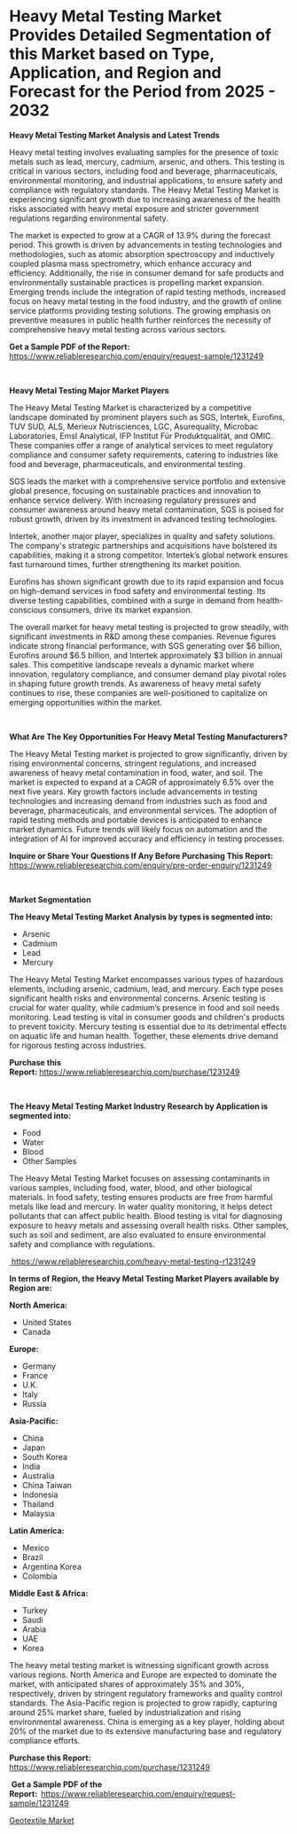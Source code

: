<p><h1>Heavy Metal Testing Market Provides Detailed Segmentation of this Market based on Type, Application, and Region and Forecast for the Period from 2025 - 2032</h1></p><p><strong>Heavy Metal Testing Market Analysis and Latest Trends</strong></p>
<p><p>Heavy metal testing involves evaluating samples for the presence of toxic metals such as lead, mercury, cadmium, arsenic, and others. This testing is critical in various sectors, including food and beverage, pharmaceuticals, environmental monitoring, and industrial applications, to ensure safety and compliance with regulatory standards. The Heavy Metal Testing Market is experiencing significant growth due to increasing awareness of the health risks associated with heavy metal exposure and stricter government regulations regarding environmental safety.</p><p>The market is expected to grow at a CAGR of 13.9% during the forecast period. This growth is driven by advancements in testing technologies and methodologies, such as atomic absorption spectroscopy and inductively coupled plasma mass spectrometry, which enhance accuracy and efficiency. Additionally, the rise in consumer demand for safe products and environmentally sustainable practices is propelling market expansion. Emerging trends include the integration of rapid testing methods, increased focus on heavy metal testing in the food industry, and the growth of online service platforms providing testing solutions. The growing emphasis on preventive measures in public health further reinforces the necessity of comprehensive heavy metal testing across various sectors.</p></p>
<p><strong>Get a Sample PDF of the Report:&nbsp;</strong> <a href="https://www.reliableresearchiq.com/enquiry/request-sample/1231249?utm_campaign=2843&utm_medium=2&utm_source=Github&utm_content=ia&utm_term=02042025&utm_id=heavy-metal-testing">https://www.reliableresearchiq.com/enquiry/request-sample/1231249</a></p>
<p>&nbsp;</p>
<p><strong>Heavy Metal Testing Major Market Players</strong></p>
<p><p>The Heavy Metal Testing Market is characterized by a competitive landscape dominated by prominent players such as SGS, Intertek, Eurofins, TUV SUD, ALS, Merieux Nutrisciences, LGC, Asurequality, Microbac Laboratories, Emsl Analytical, IFP Institut Für Produktqualität, and OMIC. These companies offer a range of analytical services to meet regulatory compliance and consumer safety requirements, catering to industries like food and beverage, pharmaceuticals, and environmental testing.</p><p>SGS leads the market with a comprehensive service portfolio and extensive global presence, focusing on sustainable practices and innovation to enhance service delivery. With increasing regulatory pressures and consumer awareness around heavy metal contamination, SGS is poised for robust growth, driven by its investment in advanced testing technologies.</p><p>Intertek, another major player, specializes in quality and safety solutions. The company's strategic partnerships and acquisitions have bolstered its capabilities, making it a strong competitor. Intertek’s global network ensures fast turnaround times, further strengthening its market position.</p><p>Eurofins has shown significant growth due to its rapid expansion and focus on high-demand services in food safety and environmental testing. Its diverse testing capabilities, combined with a surge in demand from health-conscious consumers, drive its market expansion.</p><p>The overall market for heavy metal testing is projected to grow steadily, with significant investments in R&D among these companies. Revenue figures indicate strong financial performance, with SGS generating over $6 billion, Eurofins around $6.5 billion, and Intertek approximately $3 billion in annual sales. This competitive landscape reveals a dynamic market where innovation, regulatory compliance, and consumer demand play pivotal roles in shaping future growth trends. As awareness of heavy metal safety continues to rise, these companies are well-positioned to capitalize on emerging opportunities within the market.</p></p>
<p>&nbsp;</p>
<p><strong>What Are The Key Opportunities For Heavy Metal Testing Manufacturers?</strong></p>
<p><p>The Heavy Metal Testing market is projected to grow significantly, driven by rising environmental concerns, stringent regulations, and increased awareness of heavy metal contamination in food, water, and soil. The market is expected to expand at a CAGR of approximately 6.5% over the next five years. Key growth factors include advancements in testing technologies and increasing demand from industries such as food and beverage, pharmaceuticals, and environmental services. The adoption of rapid testing methods and portable devices is anticipated to enhance market dynamics. Future trends will likely focus on automation and the integration of AI for improved accuracy and efficiency in testing processes.</p></p>
<p><strong>Inquire or Share Your Questions If Any Before Purchasing This Report:</strong> <a href="https://www.reliableresearchiq.com/enquiry/pre-order-enquiry/1231249?utm_campaign=2843&utm_medium=2&utm_source=Github&utm_content=ia&utm_term=02042025&utm_id=heavy-metal-testing">https://www.reliableresearchiq.com/enquiry/pre-order-enquiry/1231249</a></p>
<p>&nbsp;</p>
<p><strong>Market Segmentation</strong></p>
<p><strong>The Heavy Metal Testing Market Analysis by types is segmented into:</strong></p>
<p><ul><li>Arsenic</li><li>Cadmium</li><li>Lead</li><li>Mercury</li></ul></p>
<p><p>The Heavy Metal Testing Market encompasses various types of hazardous elements, including arsenic, cadmium, lead, and mercury. Each type poses significant health risks and environmental concerns. Arsenic testing is crucial for water quality, while cadmium’s presence in food and soil needs monitoring. Lead testing is vital in consumer goods and children's products to prevent toxicity. Mercury testing is essential due to its detrimental effects on aquatic life and human health. Together, these elements drive demand for rigorous testing across industries.</p></p>
<p><strong>Purchase this Report:&nbsp;</strong><a href="https://www.reliableresearchiq.com/purchase/1231249?utm_campaign=2843&utm_medium=2&utm_source=Github&utm_content=ia&utm_term=02042025&utm_id=heavy-metal-testing">https://www.reliableresearchiq.com/purchase/1231249</a></p>
<p>&nbsp;</p>
<p><strong>The Heavy Metal Testing Market Industry Research by Application is segmented into:</strong></p>
<p><ul><li>Food</li><li>Water</li><li>Blood</li><li>Other Samples</li></ul></p>
<p><p>The Heavy Metal Testing Market focuses on assessing contaminants in various samples, including food, water, blood, and other biological materials. In food safety, testing ensures products are free from harmful metals like lead and mercury. In water quality monitoring, it helps detect pollutants that can affect public health. Blood testing is vital for diagnosing exposure to heavy metals and assessing overall health risks. Other samples, such as soil and sediment, are also evaluated to ensure environmental safety and compliance with regulations.</p></p>
<p><a href="https://www.reliableresearchiq.com/heavy-metal-testing-r1231249?utm_campaign=2843&utm_medium=2&utm_source=Github&utm_content=ia&utm_term=02042025&utm_id=heavy-metal-testing">&nbsp;https://www.reliableresearchiq.com/heavy-metal-testing-r1231249</a></p>
<p><strong>In terms of Region, the Heavy Metal Testing Market Players available by Region are:</strong></p>
<p>
    <p> <strong> North America: </strong>
        <ul>
            <li>United States</li>
            <li>Canada</li>
        </ul>
        </p> 
    <p> <strong> Europe: </strong>
        <ul>
            <li>Germany</li>
            <li>France</li>
            <li>U.K.</li>
            <li>Italy</li>
            <li>Russia</li>
        </ul>
        </p> 
    <p> <strong> Asia-Pacific: </strong>
        <ul>
            <li>China</li>
            <li>Japan</li>
            <li>South Korea</li>
            <li>India</li>
            <li>Australia</li>
            <li>China Taiwan</li>
            <li>Indonesia</li>
            <li>Thailand</li>
            <li>Malaysia</li>
        </ul>
        </p> 
    <p> <strong> Latin America: </strong>
        <ul>
            <li>Mexico</li>
            <li>Brazil</li>
            <li>Argentina Korea</li>
            <li>Colombia</li>
        </ul>
        </p> 
    <p> <strong> Middle East & Africa: </strong>
        <ul>
            <li>Turkey</li>
            <li>Saudi</li>
            <li>Arabia</li>
            <li>UAE</li>
            <li>Korea</li>
        </ul>
    </p>
    </p>
<p><p>The heavy metal testing market is witnessing significant growth across various regions. North America and Europe are expected to dominate the market, with anticipated shares of approximately 35% and 30%, respectively, driven by stringent regulatory frameworks and quality control standards. The Asia-Pacific region is projected to grow rapidly, capturing around 25% market share, fueled by industrialization and rising environmental awareness. China is emerging as a key player, holding about 20% of the market due to its extensive manufacturing base and regulatory compliance efforts.</p></p>
<p><strong>Purchase this Report: </strong><a href="https://www.reliableresearchiq.com/purchase/1231249?utm_campaign=2843&utm_medium=2&utm_source=Github&utm_content=ia&utm_term=02042025&utm_id=heavy-metal-testing">https://www.reliableresearchiq.com/purchase/1231249</a></p>
<p>&nbsp;<strong>Get a Sample PDF of the Report:&nbsp;&nbsp;</strong><a href="https://www.reliableresearchiq.com/enquiry/request-sample/1231249?utm_campaign=2843&utm_medium=2&utm_source=Github&utm_content=ia&utm_term=02042025&utm_id=heavy-metal-testing">https://www.reliableresearchiq.com/enquiry/request-sample/1231249</a></p>
<p><strong></strong></p>
<p><p><a href="https://github.com/bholdsfofie/Market-Research-Report-List-1/blob/main/geotextile-market.md?utm_campaign=2843&utm_medium=2&utm_source=Github&utm_content=ia&utm_term=02042025&utm_id=heavy-metal-testing">Geotextile Market</a></p></p>